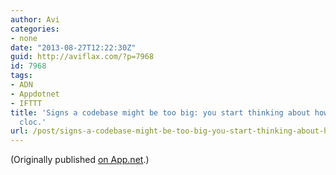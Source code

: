 ```yaml
---
author: Avi
categories:
- none
date: "2013-08-27T12:22:30Z"
guid: http://aviflax.com/?p=7968
id: 7968
tags:
- ADN
- Appdotnet
- IFTTT
title: 'Signs a codebase might be too big: you start thinking about how to parallelize
  cloc.'
url: /post/signs-a-codebase-might-be-too-big-you-start-thinking-about-how-to-parallelize-cloc/
---
```

(Originally published [on App.net](http://alpha.app.net/aviflax/post/9847115).)